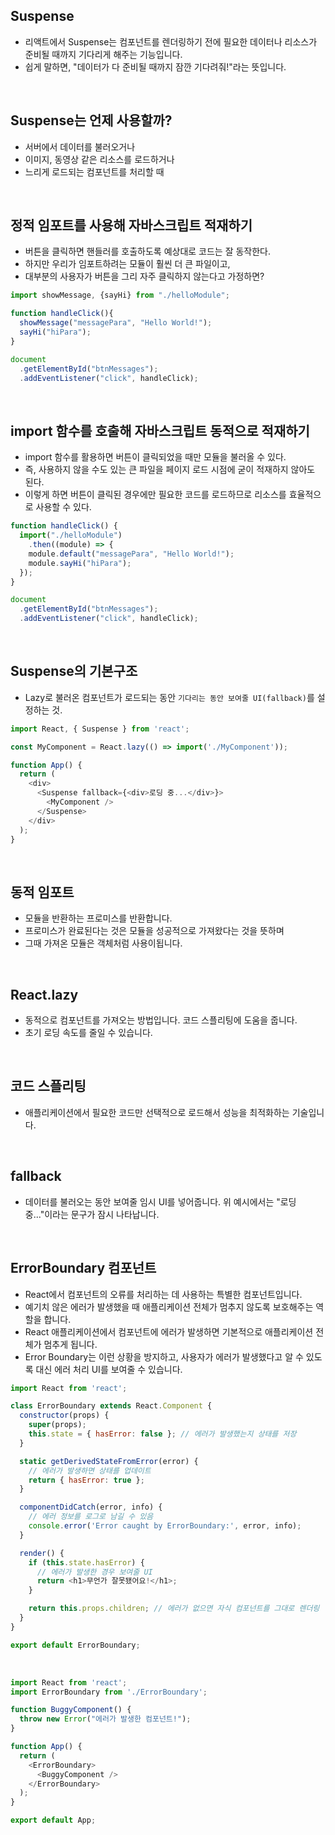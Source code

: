 ## Suspense
 - 리액트에서 Suspense는 컴포넌트를 렌더링하기 전에 필요한 데이터나 리소스가 준비될 때까지 기다리게 해주는 기능입니다.
 - 쉽게 말하면, "데이터가 다 준비될 때까지 잠깐 기다려줘!"라는 뜻입니다.
<br/>

## Suspense는 언제 사용할까?
- 서버에서 데이터를 불러오거나
- 이미지, 동영상 같은 리소스를 로드하거나
- 느리게 로드되는 컴포넌트를 처리할 때
<br/>

## 정적 임포트를 사용해 자바스크립트 적재하기
- 버튼을 클릭하면 핸들러를 호출하도록 예상대로 코드는 잘 동작한다.
- 하지만 우리가 임포트하려는 모듈이 훨씬 더 큰 파일이고,
- 대부분의 사용자가 버튼을 그리 자주 클릭하지 않는다고 가정하면?
```js
import showMessage, {sayHi} from "./helloModule";

function handleClick(){
  showMessage("messagePara", "Hello World!");
  sayHi("hiPara");
}

document
  .getElementById("btnMessages");
  .addEventListener("click", handleClick);
```
<br/>

## import 함수를 호출해 자바스크립트 동적으로 적재하기
- import 함수를 활용하면 버튼이 클릭되었을 때만 모듈을 불러올 수 있다.
- 즉, 사용하지 않을 수도 있는 큰 파일을 페이지 로드 시점에 굳이 적재하지 않아도 된다.
- 이렇게 하면 버튼이 클릭된 경우에만 필요한 코드를 로드하므로 리소스를 효율적으로 사용할 수 있다.
```js
function handleClick() {
  import("./helloModule")
    .then((module) => {
    module.default("messagePara", "Hello World!");
    module.sayHi("hiPara");
  });
}

document
  .getElementById("btnMessages");
  .addEventListener("click", handleClick);
``` 
<br/>

## Suspense의 기본구조
- Lazy로 불러온 컴포넌트가 로드되는 동안 `기다리는 동안 보여줄 UI(fallback)`를 설정하는 것.
```js
import React, { Suspense } from 'react';

const MyComponent = React.lazy(() => import('./MyComponent'));

function App() {
  return (
    <div>
      <Suspense fallback={<div>로딩 중...</div>}>
        <MyComponent />
      </Suspense>
    </div>
  );
}
```
<br/>

## 동적 임포트
- 모듈을 반환하는 프로미스를 반환합니다.
- 프로미스가 완료된다는 것은 모듈을 성공적으로 가져왔다는 것을 뜻하며
- 그때 가져온 모듈은 객체처럼 사용이됩니다.
<br/>

## React.lazy
- 동적으로 컴포넌트를 가져오는 방법입니다. 코드 스플리팅에 도움을 줍니다.
- 초기 로딩 속도를 줄일 수 있습니다.
<br/>

## 코드 스플리팅
- 애플리케이션에서 필요한 코드만 선택적으로 로드해서 성능을 최적화하는 기술입니다.
<br/>

## fallback
- 데이터를 불러오는 동안 보여줄 임시 UI를 넣어줍니다. 위 예시에서는 "로딩 중..."이라는 문구가 잠시 나타납니다.
<br/>

## ErrorBoundary 컴포넌트
- React에서 컴포넌트의 오류를 처리하는 데 사용하는 특별한 컴포넌트입니다.
- 예기치 않은 에러가 발생했을 때 애플리케이션 전체가 멈추지 않도록 보호해주는 역할을 합니다.
- React 애플리케이션에서 컴포넌트에 에러가 발생하면 기본적으로 애플리케이션 전체가 멈추게 됩니다.
- Error Boundary는 이런 상황을 방지하고, 사용자가 에러가 발생했다고 알 수 있도록 대신 에러 처리 UI를 보여줄 수 있습니다.
```js
import React from 'react';

class ErrorBoundary extends React.Component {
  constructor(props) {
    super(props);
    this.state = { hasError: false }; // 에러가 발생했는지 상태를 저장
  }

  static getDerivedStateFromError(error) {
    // 에러가 발생하면 상태를 업데이트
    return { hasError: true };
  }

  componentDidCatch(error, info) {
    // 에러 정보를 로그로 남길 수 있음
    console.error('Error caught by ErrorBoundary:', error, info);
  }

  render() {
    if (this.state.hasError) {
      // 에러가 발생한 경우 보여줄 UI
      return <h1>무언가 잘못됐어요!</h1>;
    }

    return this.props.children; // 에러가 없으면 자식 컴포넌트를 그대로 렌더링
  }
}

export default ErrorBoundary;
```
<br/>

```js
import React from 'react';
import ErrorBoundary from './ErrorBoundary';

function BuggyComponent() {
  throw new Error("에러가 발생한 컴포넌트!");
}

function App() {
  return (
    <ErrorBoundary>
      <BuggyComponent />
    </ErrorBoundary>
  );
}

export default App;
```
